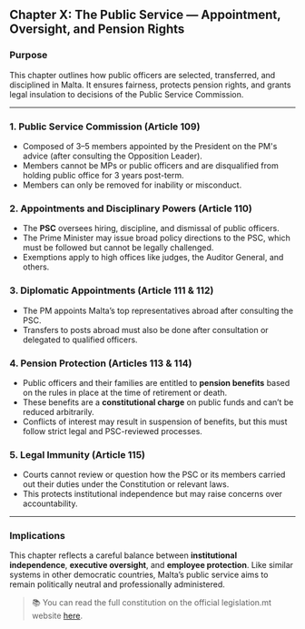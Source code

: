 ## Chapter X: The Public Service — Appointment, Oversight, and Pension Rights

### Purpose

This chapter outlines how public officers are selected, transferred, and disciplined in Malta. It ensures fairness, protects pension rights, and grants legal insulation to decisions of the Public Service Commission.

---

### 1. Public Service Commission (Article 109)

- Composed of 3–5 members appointed by the President on the PM's advice (after consulting the Opposition Leader).
- Members cannot be MPs or public officers and are disqualified from holding public office for 3 years post-term.
- Members can only be removed for inability or misconduct.

### 2. Appointments and Disciplinary Powers (Article 110)

- The **PSC** oversees hiring, discipline, and dismissal of public officers.
- The Prime Minister may issue broad policy directions to the PSC, which must be followed but cannot be legally challenged.
- Exemptions apply to high offices like judges, the Auditor General, and others.

### 3. Diplomatic Appointments (Article 111 & 112)

- The PM appoints Malta’s top representatives abroad after consulting the PSC.
- Transfers to posts abroad must also be done after consultation or delegated to qualified officers.

### 4. Pension Protection (Articles 113 & 114)

- Public officers and their families are entitled to **pension benefits** based on the rules in place at the time of retirement or death.
- These benefits are a **constitutional charge** on public funds and can’t be reduced arbitrarily.
- Conflicts of interest may result in suspension of benefits, but this must follow strict legal and PSC-reviewed processes.

### 5. Legal Immunity (Article 115)

- Courts cannot review or question how the PSC or its members carried out their duties under the Constitution or relevant laws.
- This protects institutional independence but may raise concerns over accountability.

---

### Implications

This chapter reflects a careful balance between **institutional independence**, **executive oversight**, and **employee protection**. Like similar systems in other democratic countries, Malta’s public service aims to remain politically neutral and professionally administered.

> 📚 You can read the full constitution on the official legislation.mt website [here](https://legislation.mt/eli/const/eng).
